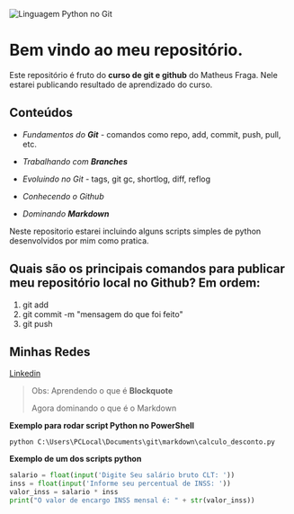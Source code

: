 ![Linguagem Python no Git](https://www.hok.com.pk/wp-content/uploads/2020/02/Python-Language-990x500.png)

# Bem vindo ao meu repositório.

Este repositório é fruto do **curso de git e github** do Matheus Fraga. Nele estarei publicando resultado de aprendizado do curso.

## Conteúdos
* _Fundamentos do **Git**_ - comandos como repo, add, commit, push, pull, etc.

* _Trabalhando com **Branches**_

* _Evoluindo no Git_ - tags, git gc, shortlog, diff, reflog

* _Conhecendo o Github_

* _Dominando **Markdown**_

Neste repositorio estarei incluindo alguns scripts simples de python desenvolvidos por mim como pratica.

## Quais são os principais comandos para publicar meu repositório local no Github? Em ordem:

1. git add
2. git commit -m "mensagem do que foi feito"
3. git push

## Minhas Redes
[Linkedin](https://www.linkedin.com/in/renan-de-moraes-data-analyst-data-engineer/)

>Obs: Aprendendo o que é **Blockquote**
>
>Agora dominando o que é o Markdown

**Exemplo para rodar script Python no PowerShell**
```
python C:\Users\PCLocal\Documents\git\markdown\calculo_desconto.py
```

**Exemplo de um dos scripts python**
```py
salario = float(input('Digite Seu salário bruto CLT: '))
inss = float(input('Informe seu percentual de INSS: '))
valor_inss = salario * inss
print("O valor de encargo INSS mensal é: " + str(valor_inss)) 
```